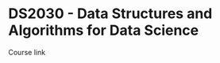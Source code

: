 # DS2030 - Data Structures and Algorithms for Data Science
Course <a herf="https://seekayan.github.io/f24ds2030.html"> link </a>
